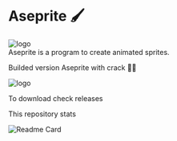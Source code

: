 # Aseprite 🖌️

![logo](https://www.aseprite.org/assets/images/header-logo.png)  
Aseprite is a program to create animated sprites.

Builded version Aseprite with crack  👨‍💻 

![logo](https://hb.imgix.net/0826accb04b88d10c32a27bf885d71288d9241f3.png?auto=compress,format&s=f6ca78e27eebc03a8e75971fdd38797e)

To download check releases



This repository stats

![Readme Card](https://github-readme-stats.vercel.app/api/pin/?username=Artembay&repo=Aseprite&theme=tokyonight&show_icons=true)
